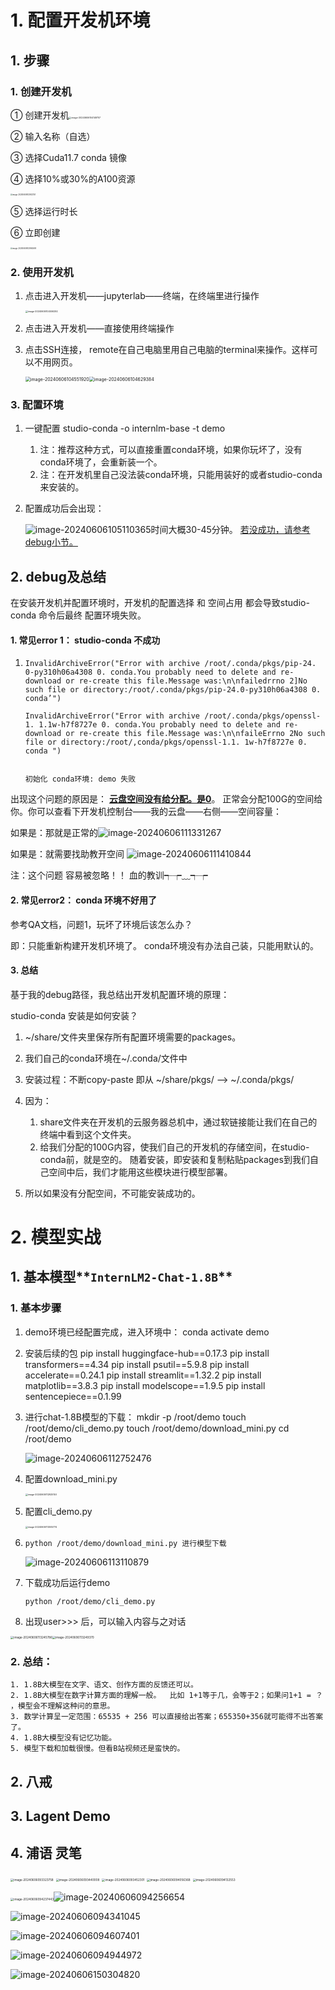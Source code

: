# 1. 配置开发机环境

## 1. 步骤

### 1. 创建开发机

① 创建开发机<img src="https://github.com/bubblefu/InternLM_Camp_md/blob/main/images/image-20240606104149757.png" alt="image-20240606104149757" style="zoom:25%;" />

② 输入名称（自选）

③ 选择Cuda11.7 conda 镜像

④ 选择10%或30%的A100资源

<img src="https://github.com/bubblefu/InternLM_Camp_md/blob/main/images/image-20240606103922151.png" alt="image-20240606103922151" style="zoom:20%;" />

⑤ 选择运行时长 

⑥ 立即创建

<img src="https://github.com/bubblefu/InternLM_Camp_md/blob/main/images/image-20240606103940695.png" alt="image-20240606103940695" style="zoom:20%;" />

### 2. 使用开发机

1. 点击进入开发机——jupyterlab——终端，在终端里进行操作

   <img src="https://github.com/bubblefu/InternLM_Camp_md/blob/main/images/image-20240606104506292.png" alt="image-20240606104506292" style="zoom:25%;" />

2. 点击进入开发机——直接使用终端操作

3. 点击SSH连接， remote在自己电脑里用自己电脑的terminal来操作。这样可以不用网页。

   <img src="https://github.com/bubblefu/InternLM_Camp_md/blob/main/images/image-20240606104551920.png" alt="image-20240606104551920" style="zoom:50%;" /><img src="https://github.com/bubblefu/InternLM_Camp_md/blob/main/images/image-20240606104629384.png" alt="image-20240606104629384" style="zoom:50%;" />

### 3. 配置环境

1. 一键配置 studio-conda -o internlm-base -t demo
   1. 注：推荐这种方式，可以直接重置conda环境，如果你玩坏了，没有conda环境了，会重新装一个。  
   2. 注：在开发机里自己没法装conda环境，只能用装好的或者studio-conda来安装的。

2. 配置成功后会出现：

   ![image-20240606105110365](https://github.com/bubblefu/InternLM_Camp_md/blob/main/images/image-20240606105110365.png)时间大概30-45分钟。 <u>若没成功，请参考debug小节。</u>

   

## 2. debug及总结

在安装开发机并配置环境时，开发机的配置选择 和 空间占用 都会导致studio-conda 命令后最终 配置环境失败。

#### 1. 常见error 1：  studio-conda 不成功

1. ```
   InvalidArchiveError("Error with archive /root/.conda/pkgs/pip-24. 0-py310h06a4308 0. conda.You probably need to delete and re-download or re-create this file.Message was:\n\nfailedrrno 2]No such file or directory:/root/.conda/pkgs/pip-24.0-py310h06a4308 0. conda’")
   
   InvalidArchiveError("Error with archive /root/.conda/pkgs/openssl-1. 1.1w-h7f8727e 0. conda.You probably need to delete and re-download or re-create this file.Message was:\n\nfaileErrno 2No such file or directory:/root/,conda/pkgs/openssl-1.1. 1w-h7f8727e 0. conda ")
   
   
   初始化 conda环境: demo 失败 
   
   ```

出现这个问题的原因是： **<u>云盘空间没有给分配。是0</u>**。 正常会分配100G的空间给你。你可以查看下开发机控制台——我的云盘——右侧——空间容量：

如果是：那就是正常的![image-20240606111331267](https://github.com/bubblefu/InternLM_Camp_md/blob/main/images/image-20240606111331267.png)



如果是：就需要找助教开空间 ![image-20240606111410844](https://github.com/bubblefu/InternLM_Camp_md/blob/main/images/image-20240606111410844.png)

注：这个问题  容易被忽略！！  血的教训┭┮﹏┭┮



#### 2. 常见error2： conda 环境不好用了

参考QA文档，问题1，玩坏了环境后该怎么办？

即：只能重新构建开发机环境了。   conda环境没有办法自己装，只能用默认的。

#### 3. 总结

基于我的debug路径，我总结出开发机配置环境的原理：

studio-conda  安装是如何安装？

1. ~/share/文件夹里保存所有配置环境需要的packages。
2. 我们自己的conda环境在~/.conda/文件中
3. 安装过程：不断copy-paste  即从   ~/share/pkgs/     —>    ~/.conda/pkgs/ 

4. 因为：
   1. share文件夹在开发机的云服务器总机中，通过软链接能让我们在自己的终端中看到这个文件夹。     
   2. 给我们分配的100G内容，使我们自己的开发机的存储空间，在studio-conda前，就是空的。   随着安装，即安装和复制粘贴packages到我们自己空间中后，我们才能用这些模块进行模型部署。
5. 所以如果没有分配空间，不可能安装成功的。

# 2. 模型实战

## 1. 基本模型**`InternLM2-Chat-1.8B`**

### 1. 基本步骤

1. demo环境已经配置完成，进入环境中：
		conda activate demo
	
2. 安装后续的包
        pip install huggingface-hub==0.17.3
        pip install transformers==4.34 
        pip install psutil==5.9.8
        pip install accelerate==0.24.1
        pip install streamlit==1.32.2 
        pip install matplotlib==3.8.3 
        pip install modelscope==1.9.5
        pip install sentencepiece==0.1.99
    
3. 进行chat-1.8B模型的下载：
        mkdir -p /root/demo
        touch /root/demo/cli_demo.py
        touch /root/demo/download_mini.py
        cd /root/demo
    
    ![image-20240606112752476](https://github.com/bubblefu/InternLM_Camp_md/blob/main/images/image-20240606112752476.png)
    
4. 配置download_mini.py

    <img src="https://github.com/bubblefu/InternLM_Camp_md/blob/main/images/image-20240606112925150.png" alt="image-20240606112925150" style="zoom:25%;" />

5. 配置cli_demo.py

   <img src="https://github.com/bubblefu/InternLM_Camp_md/blob/main/images/image-20240606113005774.png" alt="image-20240606113005774" style="zoom: 25%;" />

6. ```
   python /root/demo/download_mini.py 进行模型下载
   ```

    ![image-20240606113110879](https://github.com/bubblefu/InternLM_Camp_md/blob/main/images/image-20240606113110879.png)

7. 下载成功后运行demo

   ```
   python /root/demo/cli_demo.py
   ```

8. 出现user>>> 后，可以输入内容与之对话

<img src="https://github.com/bubblefu/InternLM_Camp_md/blob/main/images/image-20240606113245786.png" alt="image-20240606113245786" style="zoom:33%;" /><img src="https://github.com/bubblefu/InternLM_Camp_md/blob/main/images/image-20240606113249370.png" alt="image-20240606113249370" style="zoom:33%;" />

### 2. 总结：

	1. 1.8B大模型在文字、语文、创作方面的反馈还可以。
	2. 1.8B大模型在数字计算方面的理解一般。  比如 1+1等于几，会等于2；如果问1+1 = ？  ，模型会不理解这种问的意思。
	3. 数学计算呈一定范围：65535 + 256 可以直接给出答案；655350+356就可能得不出答案了。
	4. 1.8B大模型没有记忆功能。
	5. 模型下载和加载很慢。但看B站视频还是蛮快的。



## 2. 八戒

## 3. Lagent Demo

## 4. 浦语 灵笔







<img src="https://github.com/bubblefu/InternLM_Camp_md/blob/main/images/image-20240606093323758.png" alt="image-20240606093323758" style="zoom: 33%;" />

<img src="https://github.com/bubblefu/InternLM_Camp_md/blob/main/images/image-20240606093440008.png" alt="image-20240606093440008" style="zoom:33%;" />

<img src="https://github.com/bubblefu/InternLM_Camp_md/blob/main/images/image-20240606093452301.png" alt="image-20240606093452301" style="zoom:33%;" />

<img src="https://github.com/bubblefu/InternLM_Camp_md/blob/main/images/image-20240606094056368.png" alt="image-20240606094056368" style="zoom:33%;" />

<img src="https://github.com/bubblefu/InternLM_Camp_md/blob/main/images/image-20240606094132553.png" alt="image-20240606094132553" style="zoom:33%;" />

<img src="https://github.com/bubblefu/InternLM_Camp_md/blob/main/images/image-20240606094237443.png" alt="image-20240606094237443" style="zoom:33%;" />![image-20240606094256654](https://github.com/bubblefu/InternLM_Camp_md/blob/main/images/image-20240606094256654.png)

![image-20240606094341045](https://github.com/bubblefu/InternLM_Camp_md/blob/main/images/image-20240606094341045.png)

<img src="https://github.com/bubblefu/InternLM_Camp_md/blob/main/images/image-20240606094607401.png" alt="image-20240606094607401" />

![image-20240606094944972](https://github.com/bubblefu/InternLM_Camp_md/blob/main/images/image-20240606094944972.png)

![image-20240606150304820](C:\Users\chai\AppData\Roaming\Typora\typora-user-images\image-20240606150304820.png)
